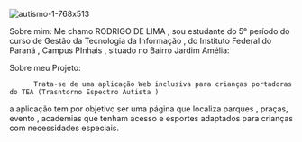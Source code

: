 ![autismo-1-768x513](https://github.com/user-attachments/assets/9df0fb29-e422-437f-bf45-e4d434144521)

Sobre mim:
          Me chamo RODRIGO DE LIMA , sou estudante do 5° período do  curso de Gestão da Tecnologia da Informação , do Instituto Federal do Paraná , Campus PInhais , situado no Bairro Jardim Amélia:

Sobre meu Projeto:

          Trata-se de uma aplicação Web inclusiva para crianças portadoras  do TEA (Trasntorno Espectro Autista )
a aplicação tem por objetivo ser uma página  que localiza parques , praças, evento , academias que tenham acesso e esportes adaptados para crianças com necessidades especiais.
